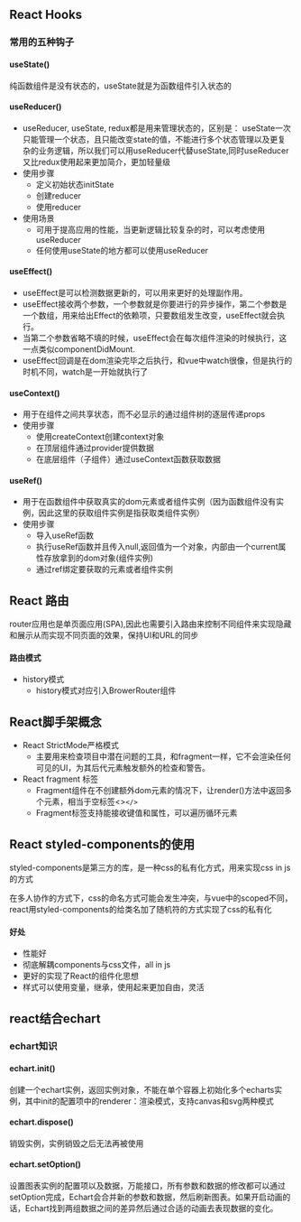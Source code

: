 ## React Hooks

### 常用的五种钩子

#### useState()

纯函数组件是没有状态的，useState就是为函数组件引入状态的

#### useReducer()

* useReducer, useState, redux都是用来管理状态的，区别是：
  useState一次只能管理一个状态，且只能改变state的值，不能进行多个状态管理以及更复杂的业务逻辑，所以我们可以用useReducer代替useState,同时useReducer又比redux使用起来更加简介，更加轻量级
* 使用步骤
  * 定义初始状态initState
  * 创建reducer
  * 使用reducer
* 使用场景
  * 可用于提高应用的性能，当更新逻辑比较复杂的时，可以考虑使用useReducer
  * 任何使用useState的地方都可以使用useReducer

#### useEffect()

* useEffect是可以检测数据更新的，可以用来更好的处理副作用。
* useEffect接收两个参数，一个参数就是你要进行的异步操作，第二个参数是一个数组，用来给出Effect的依赖项，只要数组发生改变，useEffect就会执行。
* 当第二个参数省略不填的时候，useEffect会在每次组件渲染的时候执行，这一点类似componentDidMount.
* useEffect回调是在dom渲染完毕之后执行，和vue中watch很像，但是执行的时机不同，watch是一开始就执行了

#### useContext()

* 用于在组件之间共享状态，而不必显示的通过组件树的逐层传递props
* 使用步骤
  * 使用createContext创建context对象
  * 在顶层组件通过provider提供数据
  * 在底层组件（子组件）通过useContext函数获取数据

#### useRef()

* 用于在函数组件中获取真实的dom元素或者组件实例（因为函数组件没有实例，因此这里的获取组件实例是指获取类组件实例）
* 使用步骤
  * 导入useRef函数
  * 执行useRef函数并且传入null,返回值为一个对象，内部由一个current属性存放拿到的dom对象(组件实例)
  * 通过ref绑定要获取的元素或者组件实例

## React 路由

router应用也是单页面应用(SPA),因此也需要引入路由来控制不同组件来实现隐藏和展示从而实现不同页面的效果，保持UI和URL的同步

#### 路由模式

* history模式
  * history模式对应引入BrowerRouter组件

## React脚手架概念

* React StrictMode严格模式
  * 主要用来检查项目中潜在问题的工具，和fragment一样，它不会渲染任何可见的UI，为其后代元素触发额外的检查和警告。
* React fragment 标签
  * Fragment组件在不创建额外dom元素的情况下，让render()方法中返回多个元素，相当于空标签<>`</>`
  * Fragment标签支持能接收键值和属性，可以遍历循环元素

## React styled-components的使用

 styled-components是第三方的库，是一种css的私有化方式，用来实现css in js的方式

在多人协作的方式下，css的命名方式可能会发生冲突，与vue中的scoped不同，react用styled-components的给类名加了随机符的方式实现了css的私有化

#### 好处

* 性能好
* 彻底解耦components与css文件，all in js
* 更好的实现了React的组件化思想
* 样式可以使用变量，继承，使用起来更加自由，灵活

## react结合echart

### echart知识

#### echart.init()

创建一个echart实例，返回实例对象，不能在单个容器上初始化多个echarts实例，其中init的配置项中的renderer：渲染模式，支持canvas和svg两种模式

#### echart.dispose()

 销毁实例，实例销毁之后无法再被使用

#### echart.setOption()

设置图表实例的配置项以及数据，万能接口，所有参数和数据的修改都可以通过setOption完成，Echart会合并新的参数和数据，然后刷新图表。如果开启动画的话，Echart找到两组数据之间的差异然后通过合适的动画去表现数据的变化。
